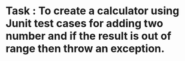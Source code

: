 # Task : To create a calculator using Junit test cases for adding two number and if the result is out of range then throw an exception.
